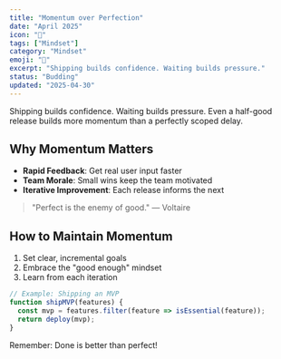 ```yaml
---
title: "Momentum over Perfection"
date: "April 2025"
icon: "🌿"
tags: ["Mindset"]
category: "Mindset"
emoji: "🌿"
excerpt: "Shipping builds confidence. Waiting builds pressure."
status: "Budding"
updated: "2025-04-30"
---
```


Shipping builds confidence. Waiting builds pressure. Even a half-good release builds more momentum than a perfectly scoped delay.

## Why Momentum Matters

- **Rapid Feedback**: Get real user input faster
- **Team Morale**: Small wins keep the team motivated
- **Iterative Improvement**: Each release informs the next

> "Perfect is the enemy of good." — Voltaire

## How to Maintain Momentum

1. Set clear, incremental goals
2. Embrace the "good enough" mindset
3. Learn from each iteration

```javascript
// Example: Shipping an MVP
function shipMVP(features) {
  const mvp = features.filter(feature => isEssential(feature));
  return deploy(mvp);
}
```

Remember: Done is better than perfect!
